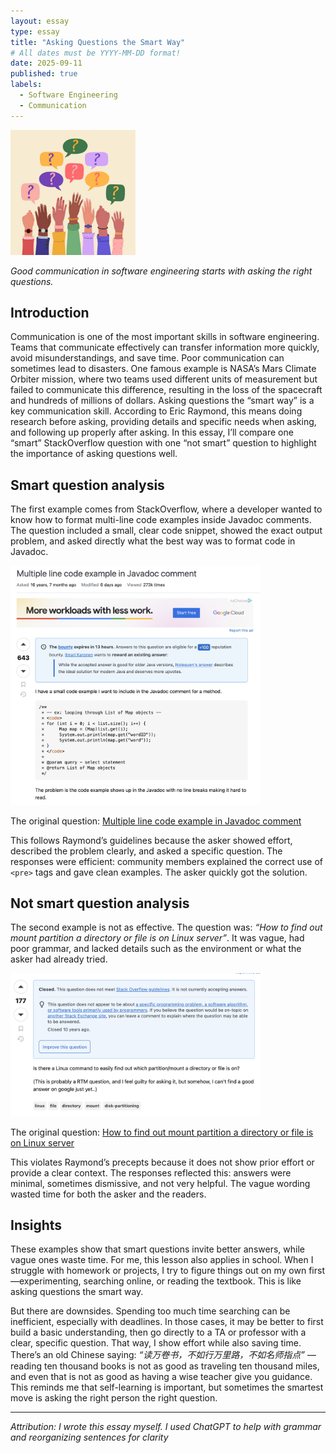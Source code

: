 ```yaml
---
layout: essay
type: essay
title: "Asking Questions the Smart Way"
# All dates must be YYYY-MM-DD format!
date: 2025-09-11
published: true
labels:
  - Software Engineering
  - Communication
---
```


<img width="200px" class="rounded float-start pe-4" src="../img/question.jpg">

*Good communication in software engineering starts with asking the right questions.*

## Introduction

Communication is one of the most important skills in software engineering. Teams that communicate effectively can transfer information more quickly, avoid misunderstandings, and save time. Poor communication can sometimes lead to disasters. One famous example is NASA’s Mars Climate Orbiter mission, where two teams used different units of measurement but failed to communicate this difference, resulting in the loss of the spacecraft and hundreds of millions of dollars. Asking questions the “smart way” is a key communication skill. According to Eric Raymond, this means doing research before asking, providing details and specific needs when asking, and following up properly after asking. In this essay, I’ll compare one “smart” StackOverflow question with one “not smart” question to highlight the importance of asking questions well.  

## Smart question analysis

The first example comes from StackOverflow, where a developer wanted to know how to format multi-line code examples inside Javadoc comments. The question included a small, clear code snippet, showed the exact output problem, and asked directly what the best way was to format code in Javadoc.  

<img width="400px" class="rounded mx-auto d-block p-3" src="../img/Screenshot 2025-09-11 at 7.42.24 PM.jpg">

The original question: [Multiple line code example in Javadoc comment](https://stackoverflow.com/questions/541920/multiple-line-code-example-in-javadoc-comment)  

This follows Raymond’s guidelines because the asker showed effort, described the problem clearly, and asked a specific question. The responses were efficient: community members explained the correct use of `<pre>` tags and gave clean examples. The asker quickly got the solution.  

## Not smart question analysis

The second example is not as effective. The question was: *“How to find out mount partition a directory or file is on Linux server”*. It was vague, had poor grammar, and lacked details such as the environment or what the asker had already tried.  

<img width="400px" class="rounded mx-auto d-block p-3" src="../img/Screenshot 2025-09-11 at 7.48.20 PM.jpg">

The original question: [How to find out mount partition a directory or file is on Linux server](https://stackoverflow.com/questions/3274354/how-to-find-out-mount-partition-a-directory-or-file-is-on-linux-server)  

This violates Raymond’s precepts because it does not show prior effort or provide a clear context. The responses reflected this: answers were minimal, sometimes dismissive, and not very helpful. The vague wording wasted time for both the asker and the readers.  

## Insights

These examples show that smart questions invite better answers, while vague ones waste time. For me, this lesson also applies in school. When I struggle with homework or projects, I try to figure things out on my own first—experimenting, searching online, or reading the textbook. This is like asking questions the smart way.  

But there are downsides. Spending too much time searching can be inefficient, especially with deadlines. In those cases, it may be better to first build a basic understanding, then go directly to a TA or professor with a clear, specific question. That way, I show effort while also saving time. There’s an old Chinese saying: *“读万卷书，不如行万里路，不如名师指点”* — reading ten thousand books is not as good as traveling ten thousand miles, and even that is not as good as having a wise teacher give you guidance. This reminds me that self-learning is important, but sometimes the smartest move is asking the right person the right question.  

---

*Attribution: I wrote this essay myself. I used ChatGPT to help with grammar and reorganizing sentences for clarity*  

